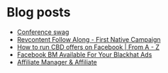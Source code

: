 # Blog posts
<!-- BLOG-POST-LIST:START -->
- [Conference swag](https://afflift.com/f/threads/conference-swag.10382/)
- [Revcontent Follow Along - First Native Campaign](https://afflift.com/f/threads/revcontent-follow-along-first-native-campaign.10092/)
- [How to run CBD offers on Facebook | From A - Z](https://afflift.com/f/threads/how-to-run-cbd-offers-on-facebook-from-a-z.10082/)
- [Facebook BM Available For Your Blackhat Ads](https://afflift.com/f/threads/facebook-bm-available-for-your-blackhat-ads.10384/)
- [Affiliate Manager &amp; Affiliate](https://afflift.com/f/threads/affiliate-manager-affiliate.10383/)
<!-- BLOG-POST-LIST:END -->
